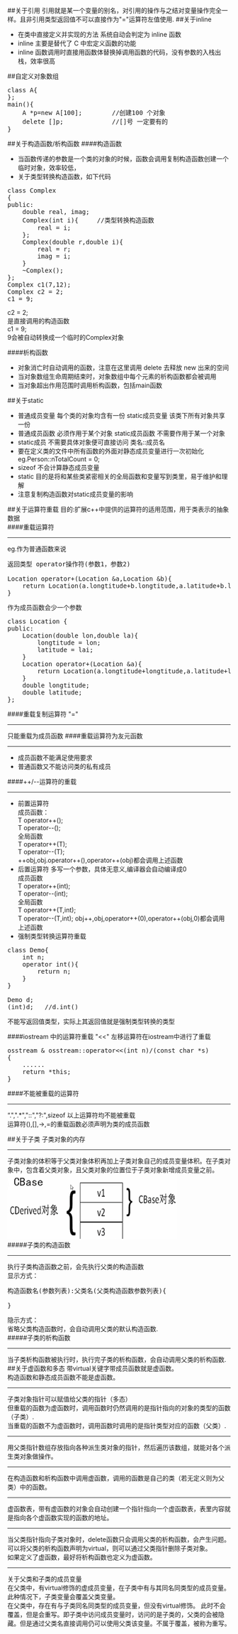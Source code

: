 ##关于引用
引用就是某一个变量的别名，对引用的操作与之结对变量操作完全一样。且非引用类型返回值不可以直接作为"="运算符左值使用.
##关于inline
* 在类中直接定义并实现的方法 系统自动会判定为 inline 函数
* inline 主要是替代了 C 中宏定义函数的功能
* inline 函数调用时直接用函数体替换掉调用函数的代码，没有参数的入栈出栈，效率很高

##自定义对象数组
<pre>
class A{
};
main(){
	A *p=new A[100];    	//创建100 个对象
	delete []p;     		//[]号 一定要有的
}
</pre>

##关于构造函数/析构函数
####构造函数
* 当函数传递的参数是一个类的对象的时候，函数会调用复制构造函数创建一个临时对象，效率较低，
* 关于类型转换构造函数，如下代码
<pre>
class Complex
{
public:
	double real, imag;
	Complex(int i){		//类型转换构造函数
		real = i;
	};
	Complex(double r,double i){
		real = r;
		imag = i;
	}
	~Complex();
};
Complex c1(7,12);
Complex c2 = 2;
c1 = 9;
</pre>
c2 = 2;  
是直接调用的构造函数  
c1 = 9;  
9会被自动转换成一个临时的Complex对象

####析构函数
* 对象消亡时自动调用的函数，注意在这里调用 delete 去释放 new 出来的空间
* 当对象数组生命周期结束时，对象数组中每个元素的析构函数都会被调用
* 当对象超出作用范围时调用析构函数，包括main函数

##关于static
* 普通成员变量 每个类的对象均含有一份 static成员变量 该类下所有对象共享一份
* 普通成员函数 必须作用于某个对象 static成员函数 不需要作用于某一个对象
* static成员 不需要具体对象便可直接访问   类名::成员名
* 要在定义类的文件中所有函数的外面对静态成员变量进行一次初始化 eg.Person::nTotalCount = 0;
* sizeof 不会计算静态成员变量
* static 目的是将和某些类紧密相关的全局函数和变量写到类里，易于维护和理解
* 注意复制构造函数对static成员变量的影响

##关于运算符重载
目的:扩展c++中提供的运算符的适用范围，用于类表示的抽象数据  
####重载运算符
***
eg.作为普通函数来说
<pre>
返回类型 operator操作符(参数1，参数2)

Location operator+(Location &a,Location &b){
    return Location(a.longtitude+b.longtitude,a.latitude+b.latitude);
}
</pre>
作为成员函数会少一个参数
<pre>
class Location {
public:
    Location(double lon,double la){
        longtitude = lon;
        latitude = lai;
    }
    Location operator+(Location &a){
    	return Location(a.longtitude+longtitude,a.latitude+latitude);
    }
    double longtitude;
    double latitude;
};
</pre>  

####重载复制运算符 "="
***
只能重载为成员函数
####重载运算符为友元函数
***
* 成员函数不能满足使用要求  
* 普通函数又不能访问类的私有成员   

####++/--运算符的重载
***
* 前置运算符  
成员函数：  
T operator++();  
T operator--();  
全局函数  
T operator++(T);  
T operator--(T);  
++obj,obj.operator++(),operator++(obj)都会调用上述函数
* 后置运算符  多写一个参数，具体无意义,编译器会自动编译成0  
成员函数  
T operator++(int);  
T operator--(int);  
全局函数  
T operator++(T,int);  
T operator--(T,int);
obj++,obj,operator++(0),operator++(obj,0)都会调用上述函数 
* 强制类型转换运算符重载  
<pre>
class Demo{
	int n;
	operator int(){
		return n;
	}
}

Demo d;
(int)d;   //d.int()
</pre>
不能写返回值类型，实际上其返回值就是强制类型转换的类型

####iostream 中的运算符重载
"<<" 左移运算符在iostream中进行了重载  
<pre>
osstream & osstream::operator<<(int n)/(const char *s)
{
	......
	return *this;
}
</pre>

####不能被重载的运算符  
***
“.",".*","::","?:",sizeof 以上运算符均不能被重载  
运算符(),[],->,=的重载函数必须声明为类的成员函数

##关于子类
子类对象的内存  
***
子类对象的体积等于父类对象体积再加上子类对象自己的成员变量体积。在子类对象中，包含着父类对象，且父类对象的位置位于子类对象新增成员变量之前。  
![Art Text](./c++.png)  
#####子类的构造函数  
***
执行子类构造函数之前，会先执行父类的构造函数  
显示方式：
<pre>
构造函数名(参数列表):父类名(父类构造函数参数列表){

}
</pre>
隐示方式：  
省略父类构造函数时，会自动调用父类的默认构造函数.  
#####子类的析构函数
***
当子类析构函数被执行时，执行完子类的析构函数，会自动调用父类的析构函数.
##关于虚函数和多态
带virtual关键字带成员函数就是虚函数。  
构造函数和静态成员函数不能是虚函数。  
***
子类对象指针可以赋值给父类的指针（多态）  
但重载的函数为虚函数时，调用函数时仍然调用的是指针指向的对象的类型的函数（子类）.  
当重载的函数不为虚函数时，调用函数时调用的是指针类型对应的函数（父类）.
***
用父类指针数组存放指向各种派生类对象的指针，然后遍历该数组，就能对各个派生类对象做操作。
***
在构造函数和析构函数中调用虚函数，调用的函数是自己的类（若无定义则为父类）中的函数。
***
虚函数表，带有虚函数的对象会自动创建一个指针指向一个虚函数表，表里内容就是指向各个虚函数实现的函数的地址。
***
当父类指针指向子类对象时，delete函数只会调用父类的析构函数，会产生问题。  
可以将父类的析构函数声明为virtual，则可以通过父类指针删除子类对象。  
如果定义了虚函数，最好将析构函数也定义为虚函数。
***
关于父类和子类的成员变量  
在父类中，有virtual修饰的虚成员变量，在子类中有与其同名同类型的成员变量。此种情况下，子类变量会覆盖父类变量。  
在父类中，存在有与子类同名同类型的成员变量，但没有virtual修饰。
此时不会覆盖，但是会重写。即子类中访问成员变量时，访问的是子类的，父类的会被隐藏。但是通过父类名直接调用仍可以使用父类该变量。不属于覆盖，被称为重写。